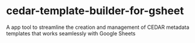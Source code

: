 # cedar-template-builder-for-gsheet
A app tool to streamline the creation and management of CEDAR metadata templates that works seamlessly with Google Sheets
